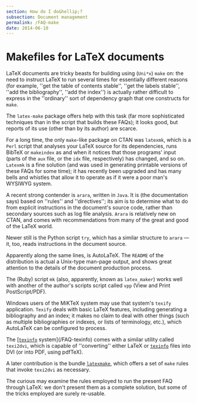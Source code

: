 ```yaml
---
section: How do I do&hellip;?
subsection: Document management
permalink: /FAQ-make
date: 2014-06-10
---
```


# Makefiles for LaTeX documents

LaTeX documents are tricky beasts for building using
(`Uni*x`) `make` on: the need to
instruct LaTeX to run several times for essentially different
reasons (for example, ''get the table of contents stable'', ''get the
labels stable'', ''add the bibliography'', ''add the index'') is
actually rather difficult to express in the ''ordinary'' sort of
dependency graph that one constructs for `make`.

The `latex-make` package offers help with this task (far more
sophisticated techniques than in the script that builds these FAQs); it
looks good, but reports of its use (other than by its author) are scarce.

For a long time, the only `make`-like package on CTAN
was `latexmk`, which is a `Perl`
script that analyses your LaTeX source for its dependencies, runs
BibTeX or `makeindex` as and when it notices that those
programs' input (parts of the `aux` file, or the
`idx` file, respectively) has changed, and so on.
`Latexmk` is a fine 
solution (and was used in generating printable versions of these
FAQs for some time); it has recently been upgraded and has
many bells and whistles that allow it to operate as if it were a poor
man's WYSIWYG system.

A recent strong contender is `arara`, written in
`Java`.  It is (the documentation says) based on ''rules''
and ''directives''; its aim is to determine what to do from explicit
instructions in the document's source code, rather than secondary
sources such as log file analysis.  `Arara` is relatively new
on CTAN, and comes with recommendations from many of the great and
good of the LaTeX world.

Newer still is the Python script `try`, which has a similar
structure to `arara`&nbsp;&mdash; it, too, reads instructions in the
document source.

Apparently along the same lines, is AutoLaTeX.  The `README`
of the distribution is actual a Unix-type man-page output, and shows
great attention to the details of the document production process.

The (Ruby) script `mk` (also, apparently, known as
`latex_maker`) works well with another of the author's
scripts script called `vpp` (View and Print
PostScript/PDF).

Windows users of the MiKTeX system may use that system's
`texify` application.  `Texify` deals with basic
LaTeX features, including generating a bibliography and an index;
it makes no claim to deal with other things (such as multiple
bibliographies or indexes, or lists of terminology, etc.), which
AutoLaTeX can be configured to process.

The [[`texinfo`](https://ctan.org/pkg/texinfo) system](/FAQ-texinfo) comes with a similar
utility called `texi2dvi`, which is capable of ''converting''
either LaTeX or [`texinfo`](https://ctan.org/pkg/texinfo) files into DVI (or into
PDF, using pdfTeX).

A later contribution is the bundle [`latexmake`](https://ctan.org/pkg/latexmake), which
offers a set of `make` rules that invoke `texi2dvi`
as necessary.

The curious may examine the rules employed to run the present
FAQ through LaTeX: we don't present them as a complete
solution, but some of the tricks employed are surely re-usable.

